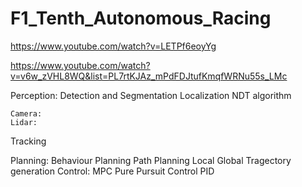 # F1_Tenth_Autonomous_Racing

https://www.youtube.com/watch?v=LETPf6eoyYg


https://www.youtube.com/watch?v=v6w_zVHL8WQ&list=PL7rtKJAz_mPdFDJtufKmqfWRNu55s_LMc


Perception:
  Detection and Segmentation
  Localization
    NDT algorithm
    
    Camera:
    Lidar:
  Tracking
  
Planning:
  Behaviour Planning
  Path Planning
    Local
    Global
  Tragectory generation
Control:
  MPC
  Pure Pursuit Control
  PID
